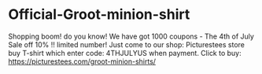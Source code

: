 # Official-Groot-minion-shirt
Shopping boom! do you know! We have got 1000 coupons - The 4th of July Sale off 10% !! limited number! Just come to our shop: Picturestees store buy T-shirt which enter code: 4THJULYUS when payment.  Click to buy: https://picturestees.com/groot-minion-shirts/
